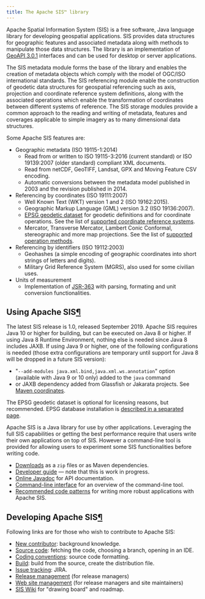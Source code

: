 ```yaml
---
title: The Apache SIS™ library
---
```


<p>Apache Spatial Information System (SIS) is a free software, Java language library for developing geospatial applications.
SIS provides data structures for geographic features and associated metadata along with methods to manipulate those data structures.
The library is an implementation of <a href="http://www.geoapi.org/">GeoAPI 3.0.1</a> interfaces and can be used for desktop or server applications.</p>
<p>The SIS metadata module forms the base of the library and enables the creation of metadata objects which comply with the model of OGC/ISO international standards.
The SIS referencing module enable the construction of geodetic data structures for geospatial referencing such as axis, projection and coordinate reference system definitions,
along with the associated operations which enable the transformation of coordinates between different systems of reference.
The SIS storage modules provide a common approach to the reading and writing of metadata, features and coverages
applicable to simple imagery as to many dimensional data structures.</p>
<p>Some Apache SIS features are:</p>
<ul>
<li>Geographic metadata (ISO 19115-1:2014)<ul>
<li>Read from or written to ISO 19115-3:2016 (current standard) or ISO 19139:2007 (older standard) compliant XML documents.</li>
<li>Read from netCDF, GeoTIFF, Landsat, GPX and Moving Feature CSV encoding.</li>
<li>Automatic conversions between the metadata model published in 2003 and the revision published in 2014.</li>
</ul>
</li>
<li>Referencing by coordinates (ISO 19111:2007)<ul>
<li>Well Known Text (WKT) version 1 and 2 (ISO 19162:2015).</li>
<li>Geographic Markup Language (GML) version 3.2 (ISO 19136:2007).</li>
<li><a href="epsg.html">EPSG geodetic dataset</a> for geodetic definitions and for coordinate operations.
  See the list of <a href="tables/CoordinateReferenceSystems.html">supported coordinate reference systems</a>.</li>
<li>Mercator, Transverse Mercator, Lambert Conic Conformal, stereographic and more map projections.
  See the list of <a href="tables/CoordinateOperationMethods.html">supported operation methods</a>.</li>
</ul>
</li>
<li>Referencing by identifiers (ISO 19112:2003)<ul>
<li>Geohashes (a simple encoding of geographic coordinates into short strings of letters and digits).</li>
<li>Military Grid Reference System (MGRS), also used for some civilian uses.</li>
</ul>
</li>
<li>Units of measurement<ul>
<li>Implementation of <a href="https://www.jcp.org/aboutJava/communityprocess/final/jsr363/index.html">JSR-363</a>
  with parsing, formating and unit conversion functionalities.</li>
</ul>
</li>
</ul>
<h2 id="user">Using Apache SIS<a class="headerlink" href="#user" title="Permanent link">&para;</a></h2>
<p>The latest SIS release is 1.0, released September 2019.
Apache SIS requires Java 10 or higher for building, but can be executed on Java 8 or higher.
If using Java 8 Runtime Environment, nothing else is needed since Java 8 includes JAXB.
If using Java 9 or higher, one of the following configurations is needed
(those extra configurations are temporary until support for Java 8 will be dropped in a future SIS version):</p>
<ul>
<li>"<code>--add-modules java.xml.bind,java.xml.ws.annotation</code>" option (available with Java 9 or 10 only) added to the <code>java</code> command</li>
<li>or JAXB dependency added from Glassfish or Jakarata projects. See <a href="downloads.html#maven">Maven coordinates</a>.</li>
</ul>
<p>The EPSG geodetic dataset is optional for licensing reasons, but recommended.
EPSG database installation is <a href="epsg.html">described in a separated page</a>.</p>
<p>Apache SIS is a Java library for use by other applications.
Leveraging the full SIS capabilities or getting the best performance require that users write their own applications on top of SIS.
However a command-line tool is provided for allowing users to experiment some SIS functionalities before writing code.</p>
<ul>
<li><a href="downloads.html">Downloads</a> as a <code>zip</code> files or as Maven dependencies.</li>
<li><a href="book/index.html">Developer guide</a> — note that this is work in progress.</li>
<li><a href="apidocs/index.html">Online Javadoc</a> for API documentation.</li>
<li><a href="command-line.html">Command-line interface</a> for an overview of the command-line tool.</li>
<li><a href="code-patterns.html">Recommended code patterns</a> for writing more robust applications with Apache SIS.</li>
</ul>
<h2 id="developer">Developing Apache SIS<a class="headerlink" href="#developer" title="Permanent link">&para;</a></h2>
<p>Following links are for those who wish to contribute to Apache SIS:</p>
<ul>
<li><a href="contributor.html">New contributor</a>: background knowledge.</li>
<li><a href="source.html">Source code</a>: fetching the code, choosing a branch, opening in an IDE.</li>
<li><a href="coding-conventions.html">Coding conventions</a>: source code formatting.</li>
<li><a href="build.html">Build</a>: build from the source, create the distribution file.</li>
<li><a href="http://issues.apache.org/jira/browse/SIS">Issue tracking</a>: JIRA.</li>
<li><a href="release-management.html">Release management</a> (for release managers)</li>
<li><a href="site-management.html">Web site management</a> (for release managers and site maintainers)</li>
<li><a href="http://cwiki.apache.org/confluence/display/SIS">SIS Wiki</a> for "drawing board" and roadmap.</li>
</ul>
